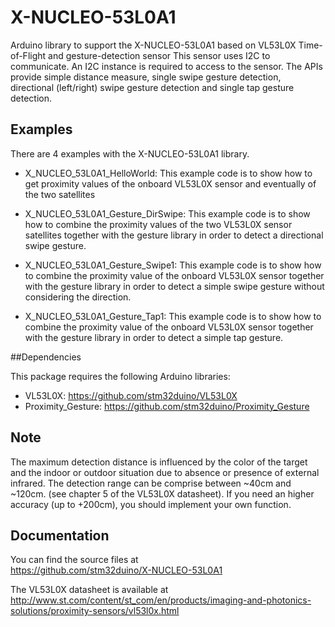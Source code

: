 # X-NUCLEO-53L0A1

Arduino library to support the X-NUCLEO-53L0A1 based on VL53L0X Time-of-Flight and gesture-detection sensor
This sensor uses I2C to communicate. An I2C instance is required to access to the sensor.
The APIs provide simple distance measure, single swipe gesture detection,
directional (left/right) swipe gesture detection and single tap gesture detection.

## Examples

There are 4 examples with the  X-NUCLEO-53L0A1 library.
* X_NUCLEO_53L0A1_HelloWorld: This example code is to show how to get proximity
  values of the onboard VL53L0X sensor and eventually of the two satellites

* X_NUCLEO_53L0A1_Gesture_DirSwipe: This example code is to show how to combine the
  proximity values of the two VL53L0X sensor satellites together with the gesture library
  in order to detect a directional swipe gesture.

* X_NUCLEO_53L0A1_Gesture_Swipe1: This example code is to show how to combine the
  proximity value of the onboard VL53L0X sensor together with the gesture library
  in order to detect a simple swipe gesture without considering the direction.

* X_NUCLEO_53L0A1_Gesture_Tap1: This example code is to show how to combine the
  proximity value of the onboard VL53L0X sensor together with the gesture
  library in order to detect a simple tap gesture.

##Dependencies

This package requires the following Arduino libraries:
* VL53L0X: https://github.com/stm32duino/VL53L0X
* Proximity_Gesture: https://github.com/stm32duino/Proximity_Gesture
  
## Note

The maximum detection distance is influenced by the color of the target and
the indoor or outdoor situation due to absence or presence of external
infrared.
The detection range can be comprise between ~40cm and ~120cm. (see chapter 5 of
the VL53L0X datasheet).
If you need an higher accuracy (up to +200cm), you should implement your own
function.

## Documentation

You can find the source files at  
https://github.com/stm32duino/X-NUCLEO-53L0A1

The VL53L0X datasheet is available at  
http://www.st.com/content/st_com/en/products/imaging-and-photonics-solutions/proximity-sensors/vl53l0x.html
